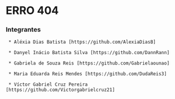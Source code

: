# ERRO 404

### Integrantes
[comment]: <>

     * Aléxia Dias Batista [https://github.com/AlexiaDiasB]   

     * Danyel Inácio Batista Silva [https://github.com/DannRann]   

     * Gabriela de Souza Reis [https://github.com/Gabrielaounao]   

     * Maria Eduarda Reis Mendes [https://github.com/DudaReis3]   

     * Víctor Gabriel Cruz Pereira [https://github.com/Victorgabrielcruz21]
     
  

